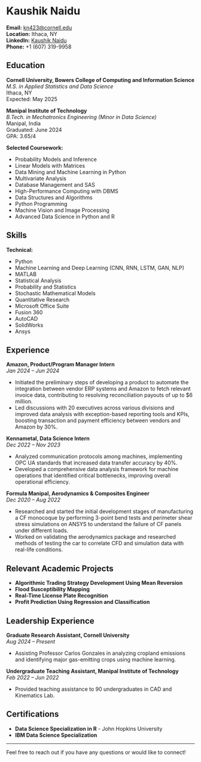 # Kaushik Naidu

**Email:** [kn423@cornell.edu](mailto:kn423@cornell.edu)  
**Location:** Ithaca, NY  
**LinkedIn:** [Kaushik Naidu](https://www.linkedin.com/in/kaushik-naidu/)  
**Phone:** +1 (607) 319-9958

## Education

**Cornell University, Bowers College of Computing and Information Science**  
*M.S. in Applied Statistics and Data Science*  
Ithaca, NY  
Expected: May 2025

**Manipal Institute of Technology**  
*B.Tech. in Mechatronics Engineering (Minor in Data Science)*  
Manipal, India  
Graduated: June 2024  
GPA: 3.65/4

**Selected Coursework:**
- Probability Models and Inference
- Linear Models with Matrices
- Data Mining and Machine Learning in Python
- Multivariate Analysis
- Database Management and SAS
- High-Performance Computing with DBMS
- Data Structures and Algorithms
- Python Programming
- Machine Vision and Image Processing
- Advanced Data Science in Python and R

## Skills

**Technical:**
- Python
- Machine Learning and Deep Learning (CNN, RNN, LSTM, GAN, NLP)
- MATLAB
- Statistical Analysis
- Probability and Statistics
- Stochastic Mathematical Models
- Quantitative Research
- Microsoft Office Suite
- Fusion 360
- AutoCAD
- SolidWorks
- Ansys

## Experience

**Amazon, Product/Program Manager Intern**  
*Jan 2024 – Jun 2024*  
- Initiated the preliminary steps of developing a product to automate the integration between vendor ERP systems and Amazon to fetch relevant invoice data, contributing to resolving reconciliation payouts of up to $6 million.
- Led discussions with 20 executives across various divisions and improved data analysis with exception-based reporting tools and KPIs, boosting transaction and payment efficiency between vendors and Amazon by 30%.

**Kennametal, Data Science Intern**  
*Dec 2022 – Nov 2023*  
- Analyzed communication protocols among machines, implementing OPC UA standards that increased data transfer accuracy by 40%.
- Developed a comprehensive data analysis framework for machine operations that identified critical bottlenecks, improving overall operational efficiency.

**Formula Manipal, Aerodynamics & Composites Engineer**  
*Dec 2020 – Aug 2022*  
- Researched and started the initial development stages of manufacturing a CF monocoque by performing 3-point bend tests and perimeter shear stress simulations on ANSYS to understand the failure of CF panels under different loads.
- Worked on validating the aerodynamics package and researched methods of testing the car to correlate CFD and simulation data with real-life conditions.

## Relevant Academic Projects

- **Algorithmic Trading Strategy Development Using Mean Reversion**
- **Flood Susceptibility Mapping**
- **Real-Time License Plate Recognition**
- **Profit Prediction Using Regression and Classification**

## Leadership Experience

**Graduate Research Assistant, Cornell University**  
*Aug 2024 – Present*  
- Assisting Professor Carlos Gonzales in analyzing cropland emissions and identifying major gas-emitting crops using machine learning.

**Undergraduate Teaching Assistant, Manipal Institute of Technology**  
*Feb 2022 – Jun 2022*  
- Provided teaching assistance to 90 undergraduates in CAD and Kinematics Lab.

## Certifications

- **Data Science Specialization in R** - John Hopkins University
- **IBM Data Science Specialization**

---

Feel free to reach out if you have any questions or would like to connect!
